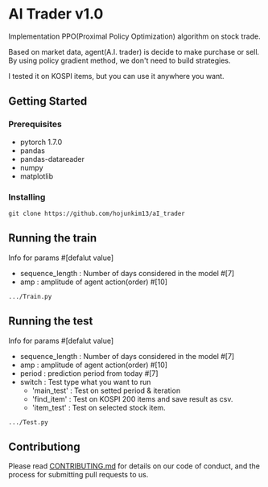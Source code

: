 # AI Trader v1.0


Implementation PPO(Proximal Policy Optimization) algorithm on stock trade.

Based on market data, agent(A.I. trader) is decide to make purchase or sell.
By using policy gradient method, we don't need to build strategies.

I tested it on KOSPI items, but you can use it anywhere you want.
## Getting Started

### Prerequisites 

* pytorch 1.7.0
* pandas
* pandas-datareader
* numpy
* matplotlib

### Installing

```
git clone https://github.com/hojunkim13/aI_trader
```

## Running the train
Info for params #[defalut value]
* sequence_length : Number of days considered in the model #[7]
* amp : amplitude of agent action(order) #[10]


```
.../Train.py
```
## Running the test
Info for params #[defalut value]
* sequence_length : Number of days considered in the model #[7]
* amp : amplitude of agent action(order) #[10]
* period : prediction period from today #[7]
* switch : Test type what you want to run 
    * 'main_test' : Test on setted period & iteration
    * 'find_item' : Test on KOSPI 200 items and save result as csv.
    * 'item_test' : Test on selected stock item.

```
.../Test.py
```



## Contributiong

Please read [CONTRIBUTING.md](https://gist.github.com/PurpleBooth/b24679402957c63ec426) for details on our code of conduct, and the process for submitting pull requests to us.